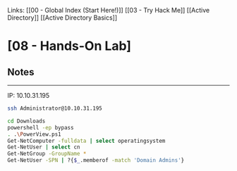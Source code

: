 Links: [[00 - Global Index (Start Here!)]] [[03 - Try Hack Me]] [[Active Directory]] [[Active Directory Basics]]

# [08 - Hands-On Lab]
## Notes
---
IP: 10.10.31.195
```bash
ssh Administrator@10.10.31.195

cd Downloads
powershell -ep bypass
. .\PowerView.ps1
Get-NetComputer -fulldata | select operatingsystem
Get-NetUser | select cn
Get-NetGroup -GroupName *
Get-NetUser -SPN | ?{$_.memberof -match 'Domain Admins'}